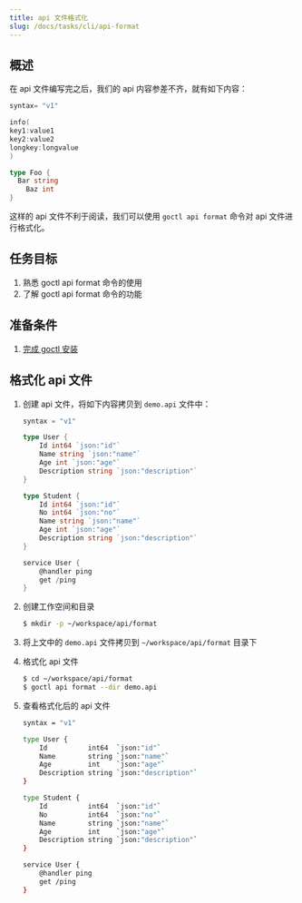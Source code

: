 ```yaml
---
title: api 文件格式化
slug: /docs/tasks/cli/api-format
---
```


## 概述

在 api 文件编写完之后，我们的 api 内容参差不齐，就有如下内容：

```go
syntax= "v1"

info(
key1:value1
key2:value2
longkey:longvalue
)

type Foo {
  Bar string
    Baz int
}
```

这样的 api 文件不利于阅读，我们可以使用 `goctl api format` 命令对 api 文件进行格式化。

## 任务目标

1. 熟悉 goctl api format 命令的使用
1. 了解 goctl api format 命令的功能

## 准备条件

1. <a href="/docs/tasks/installation/goctl" target="_blank">完成 goctl 安装</a>

## 格式化 api 文件

1. 创建 api 文件，将如下内容拷贝到 `demo.api` 文件中：

    ```go
    syntax = "v1"

    type User {
        Id int64 `json:"id"`
        Name string `json:"name"`
        Age int `json:"age"`
        Description string `json:"description"`
    }

    type Student {
        Id int64 `json:"id"`
        No int64 `json:"no"`
        Name string `json:"name"`
        Age int `json:"age"`
        Description string `json:"description"`
    }

    service User {
        @handler ping
        get /ping
    }
    ```

1. 创建工作空间和目录

    ```bash
    $ mkdir -p ~/workspace/api/format
    ```

1. 将上文中的 `demo.api` 文件拷贝到 `~/workspace/api/format` 目录下

1. 格式化 api 文件

    ```bash
    $ cd ~/workspace/api/format
    $ goctl api format --dir demo.api
    ```

1. 查看格式化后的 api 文件

    ```bash
    syntax = "v1"

    type User {
        Id          int64  `json:"id"`
        Name        string `json:"name"`
        Age         int    `json:"age"`
        Description string `json:"description"`
    }

    type Student {
        Id          int64  `json:"id"`
        No          int64  `json:"no"`
        Name        string `json:"name"`
        Age         int    `json:"age"`
        Description string `json:"description"`
    }

    service User {
        @handler ping
        get /ping
    }
    ```
